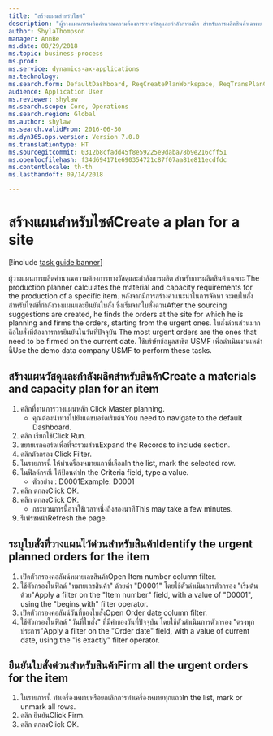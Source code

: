 ```yaml
--- 
title: "สร้างแผนสำหรับไซต์"
description: "ผู้วางแผนการผลิตคำนวณความต้องการทางวัสดุและกำลังการผลิต สำหรับการผลิตสินค้าเฉพาะ "
author: ShylaThompson
manager: AnnBe
ms.date: 08/29/2018
ms.topic: business-process
ms.prod: 
ms.service: dynamics-ax-applications
ms.technology: 
ms.search.form: DefaultDashboard, ReqCreatePlanWorkspace, ReqTransPlanCard, ReqTransPOUrgentFormPart, SysQueryForm
audience: Application User
ms.reviewer: shylaw
ms.search.scope: Core, Operations
ms.search.region: Global
ms.author: shylaw
ms.search.validFrom: 2016-06-30
ms.dyn365.ops.version: Version 7.0.0
ms.translationtype: HT
ms.sourcegitcommit: 0312b8cfadd45f8e59225e9daba78b9e216cff51
ms.openlocfilehash: f34d694171e690354721c87f07aa81e811ecdfdc
ms.contentlocale: th-th
ms.lasthandoff: 09/14/2018

---
```

# <a name="create-a-plan-for-a-site"></a><span data-ttu-id="51d11-103">สร้างแผนสำหรับไซต์</span><span class="sxs-lookup"><span data-stu-id="51d11-103">Create a plan for a site</span></span>

[!include [task guide banner](../../includes/task-guide-banner.md)]

<span data-ttu-id="51d11-104">ผู้วางแผนการผลิตคำนวณความต้องการทางวัสดุและกำลังการผลิต สำหรับการผลิตสินค้าเฉพาะ </span><span class="sxs-lookup"><span data-stu-id="51d11-104">The production planner calculates the material and capacity requirements for the production of a specific item.</span></span> <span data-ttu-id="51d11-105">หลังจากมีการสร้างคำแนะนำในการจัดหา จะพบใบสั่งสำหรับไซต์ที่กำลังวางแผนและยืนยันใบสั่ง ซึ่งเริ่มจากใบสั่งด่วน</span><span class="sxs-lookup"><span data-stu-id="51d11-105">After the sourcing suggestions are created, he finds the orders at the site for which he is planning and firms the orders, starting from the urgent ones.</span></span> <span data-ttu-id="51d11-106">ใบสั่งด่วนส่วนมากคือใบสั่งที่ต้องการการยืนยันในวันที่ปัจจุบัน </span><span class="sxs-lookup"><span data-stu-id="51d11-106">The most urgent orders are the ones that need to be firmed on the current date.</span></span> <span data-ttu-id="51d11-107">ใช้บริษัทข้อมูลสาธิต USMF เพื่อดำเนินงานเหล่านี้</span><span class="sxs-lookup"><span data-stu-id="51d11-107">Use the demo data company USMF to perform these tasks.</span></span>


## <a name="create-a-materials-and-capacity-plan-for-an-item"></a><span data-ttu-id="51d11-108">สร้างแผนวัสดุและกำลังผลิตสำหรับสินค้า</span><span class="sxs-lookup"><span data-stu-id="51d11-108">Create a materials and capacity plan for an item</span></span>
1. <span data-ttu-id="51d11-109">คลิกที่งานการวางแผนหลัก </span><span class="sxs-lookup"><span data-stu-id="51d11-109">Click Master planning.</span></span>
    * <span data-ttu-id="51d11-110">คุณต้องนำทางไปยังแดชบอร์ดเริมต้น</span><span class="sxs-lookup"><span data-stu-id="51d11-110">You need to navigate to the default Dashboard.</span></span>  
2. <span data-ttu-id="51d11-111">คลิก เรียกใช้</span><span class="sxs-lookup"><span data-stu-id="51d11-111">Click Run.</span></span>
3. <span data-ttu-id="51d11-112">ขยายเรกคอร์ดเพื่อที่จะรวมส่วน</span><span class="sxs-lookup"><span data-stu-id="51d11-112">Expand the Records to include section.</span></span>
4. <span data-ttu-id="51d11-113">คลิกตัวกรอง </span><span class="sxs-lookup"><span data-stu-id="51d11-113">Click Filter.</span></span>
5. <span data-ttu-id="51d11-114">ในรายการนี้ ให้ทำเครื่องหมายแถวที่เลือก</span><span class="sxs-lookup"><span data-stu-id="51d11-114">In the list, mark the selected row.</span></span>
6. <span data-ttu-id="51d11-115">ในฟิลด์กรณี ให้ป้อนค่า</span><span class="sxs-lookup"><span data-stu-id="51d11-115">In the Criteria field, type a value.</span></span>
    * <span data-ttu-id="51d11-116">ตัวอย่าง : D0001</span><span class="sxs-lookup"><span data-stu-id="51d11-116">Example: D0001</span></span>  
7. <span data-ttu-id="51d11-117">คลิก ตกลง</span><span class="sxs-lookup"><span data-stu-id="51d11-117">Click OK.</span></span>
8. <span data-ttu-id="51d11-118">คลิก ตกลง</span><span class="sxs-lookup"><span data-stu-id="51d11-118">Click OK.</span></span>
    * <span data-ttu-id="51d11-119">กระบวนการนี้อาจใช้เวลาหนึ่งถึงสองนาที</span><span class="sxs-lookup"><span data-stu-id="51d11-119">This may take a few minutes.</span></span>  
9. <span data-ttu-id="51d11-120">รีเฟรชหน้า</span><span class="sxs-lookup"><span data-stu-id="51d11-120">Refresh the page.</span></span>

## <a name="identify-the-urgent-planned-orders-for-the-item"></a><span data-ttu-id="51d11-121">ระบุใบสั่งที่วางแผนไว้ด่วนสำหรับสินค้า</span><span class="sxs-lookup"><span data-stu-id="51d11-121">Identify the urgent planned orders for the item</span></span>
1. <span data-ttu-id="51d11-122">เปิดตัวกรองคอลัมน์หมายเลขสินค้า</span><span class="sxs-lookup"><span data-stu-id="51d11-122">Open Item number column filter.</span></span>
2. <span data-ttu-id="51d11-123">ใช้ตัวกรองในฟิลด์ "หมายเลขสินค้า" ด้วยค่า "D0001" โดยใช้ตัวดำเนินการตัวกรอง "เริ่มต้นด้วย"</span><span class="sxs-lookup"><span data-stu-id="51d11-123">Apply a filter on the "Item number" field, with a value of "D0001", using the "begins with" filter operator.</span></span>
3. <span data-ttu-id="51d11-124">เปิดตัวกรองคอลัมน์วันที่ของใบสั่ง</span><span class="sxs-lookup"><span data-stu-id="51d11-124">Open Order date column filter.</span></span>
4. <span data-ttu-id="51d11-125">ใช้ตัวกรองในฟิลด์ "วันที่ใบสั่ง" ที่มีค่าของวันที่ปัจจุบัน โดยใช้ตัวดำเนินการตัวกรอง "ตรงทุกประการ"</span><span class="sxs-lookup"><span data-stu-id="51d11-125">Apply a filter on the "Order date" field, with a value of current date, using the "is exactly" filter operator.</span></span>

## <a name="firm-all-the-urgent-orders-for-the-item"></a><span data-ttu-id="51d11-126">ยืนยันใบสั่งด่วนสำหรับสินค้า</span><span class="sxs-lookup"><span data-stu-id="51d11-126">Firm all the urgent orders for the item</span></span>
1. <span data-ttu-id="51d11-127">ในรายการนี้ ทำเครื่องหมายหรือยกเลิกการทำเครื่องหมายทุกแถว</span><span class="sxs-lookup"><span data-stu-id="51d11-127">In the list, mark or unmark all rows.</span></span>
2. <span data-ttu-id="51d11-128">คลิก ยืนยัน</span><span class="sxs-lookup"><span data-stu-id="51d11-128">Click Firm.</span></span>
3. <span data-ttu-id="51d11-129">คลิก ตกลง</span><span class="sxs-lookup"><span data-stu-id="51d11-129">Click OK.</span></span>


